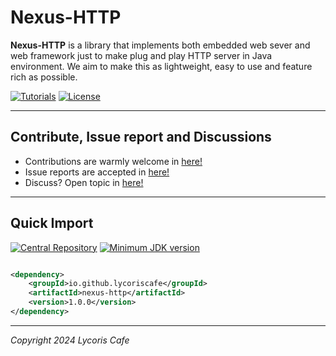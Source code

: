 # Nexus-HTTP

**Nexus-HTTP** is a library that implements both embedded web sever and web framework just to make plug and play HTTP
server in Java environment. We aim to make this as lightweight, easy to use and feature rich as possible.

[![Tutorials](https://img.shields.io/badge/Nexus%20HTTP-Tutorials-yello)](https://lycoriscafe.github.io/nexus-http)
[![License](https://img.shields.io/badge/License-Apache%20v2.0-yello)](https://lycoriscafe.github.io/nexus-http/blob/master/LICENSE)

---

## Contribute, Issue report and Discussions

- Contributions are warmly welcome in [here!](https://github.com/lycoriscafe/nexus-http/pulls)
- Issue reports are accepted in [here!](https://github.com/lycoriscafe/nexus-http/issues)
- Discuss? Open topic in [here!](https://github.com/lycoriscafe/nexus-http/discussions)

---

## Quick Import

[![Central Repository](https://img.shields.io/maven-central/v/io.github.lycoriscafe/nexus-http
)](https://central.sonatype.com/artifact/io.github.lycoriscafe/nexus-http)
[![Minimum JDK version](https://img.shields.io/badge/Minumum_JDK-v21-yello)]()

```xml

<dependency>
    <groupId>io.github.lycoriscafe</groupId>
    <artifactId>nexus-http</artifactId>
    <version>1.0.0</version>
</dependency>
```

---

*Copyright 2024 Lycoris Cafe*